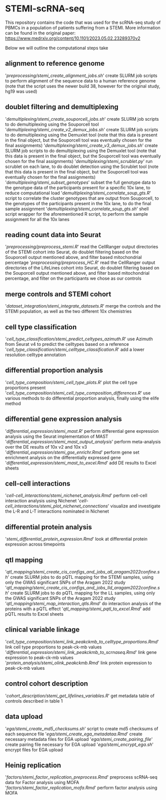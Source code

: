 # STEMI-scRNA-seq
This repository contains the code that was used for the scRNA-seq study of PBMCs in a population of patients suffering from a STEMI. More information can be found in the original paper: https://www.medrxiv.org/content/10.1101/2023.05.02.23289370v2

Below we will outline the computational steps take

## alignment to reference genome

'*preprocessing/stemi_create_alignment_jobs.sh*' create SLURM job scripts to perform alignment of the sequence data to a human reference genome (note that the script uses the newer build 38, however for the original study, hg19 was used)

## doublet filtering and demultiplexing

'*demultiplexing/stemi_create_souporcell_jobs.sh*' create SLURM job scripts to do demultiplexing using the Souporcell tool
'*demultiplexing/stemi_create_v2_demux_jobs.sh*' create SLURM job scripts to do demultiplexing using the Demuxlet tool (note that this data is present in the final object, but the Souporcell tool was eventually chosen for the final assignments)
'*demultiplexing/stemi_create_v3_demux_jobs.sh*' create SLURM job scripts to do demultiplexing using the Demuxlet tool (note that this data is present in the final object, but the Souporcell tool was eventually chosen for the final assignments)
'*demultiplexing/stemi_scrublet.py*' run scrublet on each lane, to do doublet detection using the Scrublet tool (note that this data is present in the final object, but the Souporcell tool was eventually chosen for the final assignments)
'*demultiplexing/stemi_subset_genotypes*' subset the full genotype data to the genotype data of the participants present for a specific 10x lane, to reduce computational load
'*demultiplexing/stemi_correlate_soup_gts.R*' script to correlate the cluster genotypes that are output from Souporcell, to the genotypes of the participants present in the 10x lane, to do the final sample assignment
'*demultiplexing/stemi_correlate_soup_gts.sh*' shell script wrapper for the aforementioned R script, to perform the sample assignment for all the 10x lanes


## reading count data into Seurat

'*preprocessing/preprocess_stemi.R*' read the CellRanger output directories of the STEMI cohort into Seurat, do doublet filtering based on the Souporcell output mentioned above, and filter based mitochondrial percentage
'*preprocessing/preprocess_HC.R*' read the CellRanger output directories of the LifeLines cohort into Seurat, do doublet filtering based on the Souporcell output mentioned above, and filter based mitochondrial percentage, and filter on the participants we chose as our controls

## merge controls and STEMI cohort

'*dataset_integration/stemi_integrate_datasets.R*' merge the controls and the STEMI population, as well as the two different 10x chemistries

## cell type classification

'*cell_type_classification/stemi_predict_celtypes_azimuth.R*' use Azimuth from Seurat v4 to predict the celltypes based on a reference
'*cell_type_classification/stemi_celltype_classification.R*' add a lower resolution celltype annotation

## differential proportion analysis

'*cell_type_composition/stemi_cell_type_plots.R*' plot the cell type proportions present
'*cell_type_composition/stemi_cell_type_composition_differences.R*' use various methods to do differential proportion analysis, finally using the elife method

## differential gene expression analysis

'*differential_expression/stemi_mast.R*' perform differential gene expression analysis using the Seurat implementation of MAST
'*differential_expression/stemi_mast_output_analysis*' perform meta-analysis over the DE results of 10x v2 and 10x v3
'*differential_expression/stemi_gse_enrichr.Rmd*' perform gene set enrichment analysis on the differentially expressed gene
'*differential_expression/stemi_mast_to_excel.Rmd*' add DE results to Excel sheets

## cell-cell interactions

'*cell-cell_interactions/stemi_nichenet_analysis.Rmd*' perform cell-cell interaction analysis using Nichenet
'*cell-cell_interactions/stemi_plot_nichenet_connections*' visualize and investigate the L-R and L-T interactions nominated in Nichenet

## differential protein analysis

'*stemi_differential_protein_expression.Rmd*' look at differential protein expression across timepoints

## qtl mapping

'*qtl_mapping/stemi_create_cis_configs_and_jobs_all_aragam2022confine.sh*' create SLURM jobs to do pQTL mapping for the STEMI samples, using only the GWAS significant SNPs of the Aragam 2022 study
'*qtl_mapping/stemi_create_cis_configs_and_jobs_lld_aragam2022confine.sh*' create SLURM jobs to do pQTL mapping for the LL samples, using only the GWAS significant SNPs of the Aragam 2022 study
'*qtl_mapping/stemi_map_interaction_qtls.Rmd*' do interaction analysis of the proteins with a pQTL effect
'*qtl_mapping/stemi_pqtl_to_excel.Rmd*' add pQTL results to Excel sheets

## clinical variable linkage

'*cell_type_composition/stemi_link_peakckmb_to_celltype_proportions.Rmd*' link cell type proportions to peak-ck-mb values
'*differential_expression/stemi_link_peakckmb_to_scrnaseq.Rmd*' link gene expression to peak-ck-mb values
'*protein_analysis/stemi_olink_peakckmb.Rmd*' link protein expression to peak-ck-mb values

## control cohort description
'*cohort_description/stemi_get_lifelines_variables.R*' get metadata table of controls described in table 1

## data upload

'*ega/stemi_create_md5_checksums.sh*' script to create md5 checksums of each sequence file
'*ega/stemi_create_ega_metadataa.Rmd*' create necessary metadata files for EGA upload
'*ega/stemi_create_pairing_file*' create pairing file necessary for EGA upload
'*ega/stemi_encrypt_ega.sh*' encrypt files for EGA upload

## Heinig replication

'*factors/stemi_factor_replication_preprocess.Rmd*' preprocess scRNA-seq data for Factor analysis using MOFA
'*factors/stemi_factor_replication_mofa.Rmd*' perform factor analysis using MOFA